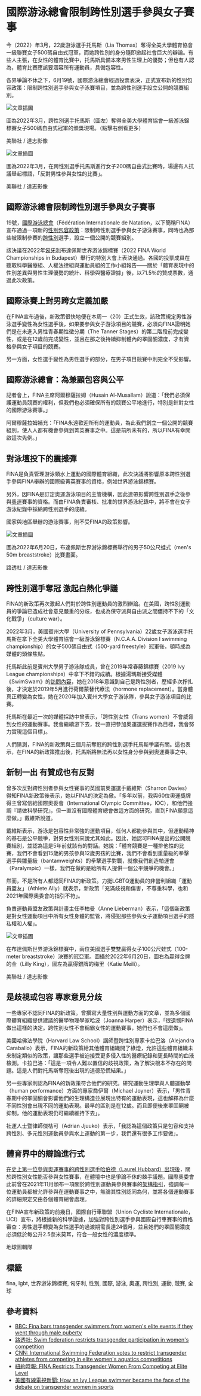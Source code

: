 # 國際游泳總會限制跨性別選手參與女子賽事

今（2022）年3月，22歲游泳選手托馬斯（Lia Thomas）奪得全美大學體育協會一級聯賽女子500碼自由式冠軍，而她跨性別的身分隨即掀起社會巨大的辯論。有些人主張，在女性的體育比賽中，托馬斯具備本來男性生理上的優勢；但也有人認為，體育比賽應該要涵容所有運動員，具備包容性。

各界爭論不休之下，6月19號，國際游泳總會經過投票表決，正式宣布新的性別包容政策：限制跨性別選手參與女子泳賽項目，並為跨性別選手設立公開的競賽組別。

![文章插圖](https://imagedelivery.net/UYQOTZcPn8gGeaNtnHVGeg/9c2f5af4-742c-4d79-23d4-abfc34cf5200/w=1024,quality=90,metadata=keep)

圖為2022年3月，跨性別選手托馬斯（圖左）奪得全美大學體育協會一級游泳錦標賽女子500碼自由式冠軍的頒獎現場。（點擊右側看更多）

美聯社 / 達志影像

![文章插圖](https://imagedelivery.net/UYQOTZcPn8gGeaNtnHVGeg/fd3d26e6-9497-48ba-c6cb-c950c2ef5800/w=1024,quality=90,metadata=keep)

圖為2022年3月，在跨性別選手托馬斯進行女子200碼自由式比賽時，場邊有人抗議舉起標語，「反對男性參與女性的比賽」。

美聯社 / 達志影像

## 國際游泳總會限制跨性別選手參與女子賽事

19號，[國際游泳總會](https://www.fina.org/)（Fédération Internationale de Natation，以下簡稱FINA）宣布通過一項新的[性別包容政策](https://resources.fina.org/fina/document/2022/06/19/525de003-51f4-47d3-8d5a-716dac5f77c7/FINA-INCLUSION-POLICY-AND-APPENDICES-FINAL-.pdf)：限制跨性別選手參與女子游泳賽事，同時也為那些被限制參賽的[跨性別](https://dq.yam.com/search/t/tag/%E8%B7%A8%E6%80%A7%E5%88%A5)選手，設立一個公開的競賽組別。

該決議在2022年[匈牙利](https://dq.yam.com/search/t/tag/%E5%8C%88%E7%89%99%E5%88%A9)布達佩斯世界游泳錦標賽（2022 FINA World Championships in Budapest）舉行的特別大會上表決通過。各國的投票成員在聽取科學醫療組、人權法律組與運動員組的工作小組報告——關於「體育表現中的性別差異與男性生理優勢的統計、科學與醫療證據」後，以71.5％的贊成票數，通過此次政策。

## 國際泳賽上對男跨女定義加嚴

在FINA宣布過後，新政策很快地便在本周一（20）正式生效，該政策規定男性游泳選手變性為女性選手後，如果要參與女子游泳項目的競賽，必須向FINA證明她們是在未進入男性青春期性徵分期（The Tanner Stages）的第二階段前完成變性，或是在12歲前完成變性，並且在那之後持續抑制體內的睪固酮濃度，才有資格參與女子項目的競賽。

另一方面，女性選手變性為男性選手的部分，在男子項目競賽中則完全不受影響。

## 國際游泳總會：為兼顧包容與公平

記者會上，FINA主席阿爾穆薩拉姆（Husain Al-Musallam）說道：「我們必須保護運動員競賽的權利，但我們也必須確保所有的競賽公平地進行，特別是針對女性的國際游泳賽事。」

阿爾穆薩拉姆補充：「FINA永遠歡迎所有的運動員，為此我們創立一個公開的競賽組別，使人人都有機會參與到菁英賽事之中。這是前所未有的，所以FINA有幸開啟這次先例。」

## 對泳壇投下的震撼彈

FINA是負責管理游泳類水上運動的國際體育組織，此次決議將影響原本跨性別選手參與FINA舉辦的國際級菁英賽事的資格，例如世界游泳錦標賽。

另外，因FINA是訂定奧運游泳項目的主管機構，因此連帶影響跨性別選手之後參與[奧運](https://dq.yam.com/search/t/tag/%E5%A5%A7%E9%81%8B)賽事的資格。而由FINA負責審核、批准的世界游泳紀錄中，將不會在女子游泳紀錄中採納跨性別選手的成績。

國家與地區舉辦的游泳賽事，則不受FINA的政策影響。

![文章插圖](https://imagedelivery.net/UYQOTZcPn8gGeaNtnHVGeg/817f1cfd-7f9b-4611-4b59-a5ddf4928300/w=1024,quality=90,metadata=keep)

圖為2022年6月20日，布達佩斯世界游泳錦標賽舉行的男子50公尺蛙式（men's 50m breaststroke）比賽畫面。

路透社 / 達志影像

## 跨性別選手奪冠 激起白熱化爭議

FINA的新政策再次激起人們對於跨性別運動員的激烈辯論。在美國，跨性別運動員的爭論已造成社會意見嚴重的分歧，也成為保守派與自由派之間僵持不下的「文化戰爭」（culture war）。

2022年3月，美國賓州大學（University of Pennsylvania）22歲女子游泳選手托馬斯在拿下全美大學體育協會一級游泳錦標賽（N.C.A.A. Division I swimming championship）的女子500碼自由式（500-yard freestyle）冠軍後，頓時成為媒體的頭條焦點。

托馬斯此前是賓州大學男子游泳隊成員，曾在2019年常春藤錦標賽（2019 Ivy League championships）中拿下不錯的成績。根據湯瑪斯接受媒體《SwimSwam》的[訪問內容](https://swimswam.com/penns-lia-thomas-opens-up-on-journey-transition-to-womens-swimming/)，她在2018年意識到自己是跨性別者，歷經多次掙扎後，才決定於2019年5月進行荷爾蒙替代療法（hormone replacement）。當身體真正轉變為女性，她在2020年加入賓州大學女子游泳隊，參與女子游泳項目的比賽。

托馬斯在最近一次的媒體採訪中曾表示，「跨性別女性（Trans women）不會威脅到女性的運動賽事。我會繼續游下去，我一直把參加奧運選拔賽作為目標，我會努力實現這個目標」。

人們猜測，FINA的新政策與三個月前奪冠的跨性別選手托馬斯爭議有關。這也表示，在FINA的新政策推出後，托馬斯將無法再以女性身分參與到奧運賽事之中。

## 新制一出 有贊成也有反對

曾多次反對跨性別者參與女性賽事的英國前奧運選手戴維斯（Sharron Davies）得知FINA新政策後表示，她以FINA的決定為傲。「多年以前，我與60位奧運獎牌得主曾寫信給國際奧委會（International Olympic Committee，IOC），和他們強調『請做科學研究』，但一直沒有國際體育總會做這方面的研究，直到FINA願意這麼做。」戴維斯說道。

戴維斯表示，游泳是包容性非常強的運動項目，任何人都能參與其中，但運動精神的基石是公平競爭，對男女性別來說尤其如此。因此，她認可FINA提出的公開競賽組別，並認為這是5年前就該有的對話。她說：「體育競賽是一種排他性的比賽，我們不會看到15歲的男孩參與12歲男孩的比賽，我們不會看到重量級的拳擊選手與雛量級（bantamweights）的拳擊選手對戰，就像我們創造帕運會（Paralympic）一樣，我們在做的是給所有人提供一個公平競爭的機會。」

然而，不是所有人都認同FINA的新政策。力挺LGBTQ運動員的非營利組織「運動員盟友」（Athlete Ally）就表示，新政策「充滿歧視和傷害，不尊重科學，也和2021年國際奧委會的指引不符」。

負責運動員盟友政策與計畫主任李柏曼（Anne Lieberman）表示，「這個新政策是對女性運動項目中所有女性身體的監管，將侵犯那些參與女子運動項目選手的隱私權和人權」。

![文章插圖](https://imagedelivery.net/UYQOTZcPn8gGeaNtnHVGeg/8fe91536-6160-4b9f-a798-d2ff6707bb00/w=1024,quality=90,metadata=keep)

在布達佩斯世界游泳錦標賽中，兩位美國選手雙雙贏得女子100公尺蛙式（100-meter breaststroke）決賽的冠亞軍。圖攝於2022年6月20日，圖右為贏得金牌的金（Lilly King），圖左為贏得銀牌的梅里（Katie Meili）。

美聯社 / 達志影像

## 是歧視或包容 專家意見分歧

一些專家不認同FINA的新政策。曾撰寫大量性別與運動方面的文章，並為多個國際體育組織提供建議的醫學物理學家哈波（Joanna Harper）表示，「很遺憾FINA做出這樣的決定。跨性別女性不會稱霸女性的運動賽事，她們也不會這麼做」。

美國哈佛法學院（Harvard Law School）講師暨跨性別專家卡拉巴洛（Alejandra Caraballo）表示，FINA的新政策給其他體育組織開了綠燈，允許這些體育組織未來制定類似的政策，讓那些選手被迫接受更多侵入性的醫療紀錄和更長時間的血液檢測。卡拉巴洛：「這是一項令人難以置信的歧視政策，為了解決根本不存在的問題。這是人們對托馬斯奪冠後出現的道德恐慌結果。」

另一些專家則認為FINA的新政策符合他們的研究。研究運動生理學與人體運動學（human performance）方面的專家喬伊爾（Michael Joyner）表示，「男性青春期中的睪固酮會影響他們的生理構造並展現出特有的運動表現，這也解釋為什麼不同性別會出現不同的運動表現。最早的區別是在12歲。而且即便後來睪固酮被抑制，他的運動表現仍可繼續維持下去」。

社運人士暨律師傑桔可（Adrian Jjuuko）表示，「我認為這個政策只是包容和支持跨性別、多元性別運動員參與水上運動的第一步，我們還有很多工作要做」。

## 體育界中的辯論進行式

[在史上第一位參與奧運賽事的跨性別選手哈伯德（Laurel Hubbard）出現後](https://dq.yam.com/post/13999)，關於跨性別女性能否參與女性賽事，在體壇中也是爭論不休的棘手議題。國際奧委會此前曾在2021年11月頒布一項關於跨性別運動員參與賽事的[架構指引](https://olympics.com/ioc/news/ioc-releases-framework-on-fairness-inclusion-and-non-discrimination-on-the-basis-of-gender-identity-and-sex-variations)，強調每一位運動員都被允許參與在運動賽事之中，無論其性別認同為何，並將各個運動賽事的詳細規定交由各個體育總會處理。

在FINA宣布新政策的前幾日，國際自行車聯盟（Union Cycliste Internationale，UCI）宣布，將根據新的科學證據，加強對跨性別選手參與國際自行車賽事的資格審查：男性選手轉變為女性選手的過渡期需長達24個月，並且她們的睪固酮濃度必須低於每公升2.5奈米莫耳，符合一般女性的濃度標準。 

地球圖輯隊  

## 標籤
fina, lgbt, 世界游泳錦標賽, 匈牙利, 性別, 國際, 游泳, 奧運, 跨性別, 運動, 競賽, 全球

## 參考資料
- [BBC: Fina bars transgender swimmers from women's elite events if they went through male puberty](https://www.bbc.com/sport/swimming/61853450)
- [路透社: Swim federation restricts transgender participation in women's competition](https://www.reuters.com/lifestyle/sports/fina-votes-restrict-transgender-participation-elite-womens-competition-2022-06-19/)
- [CNN: International Swimming Federation votes to restrict transgender athletes from competing in elite women's aquatics competitions](https://edition.cnn.com/2022/06/19/us/fina-vote-transgender-athletes/index.html)
- [紐約時報: FINA Restricts Transgender Women From Competing at Elite Level](https://www.nytimes.com/2022/06/19/sports/fina-transgender-women-elite-swimming.html)
- [美國有線電視新聞: How an Ivy League swimmer became the face of the debate on transgender women in sports](https://edition.cnn.com/2022/02/22/us/lia-thomas-transgender-swimmer-ivy-league/index.html)
